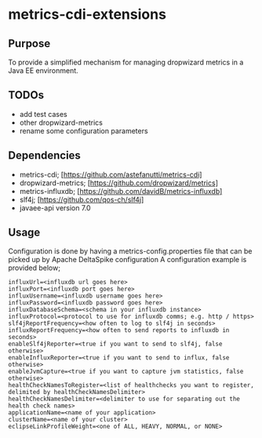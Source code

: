 # metrics-cdi-extensions

## Purpose

To provide a simplified mechanism for managing dropwizard metrics in a Java EE environment.  

## TODOs

* add test cases
* other dropwizard-metrics
* rename some configuration parameters

## Dependencies

* metrics-cdi; [https://github.com/astefanutti/metrics-cdi]
* dropwizard-metrics; [https://github.com/dropwizard/metrics]
* metrics-influxdb; [https://github.com/davidB/metrics-influxdb]
* slf4j; [https://github.com/qos-ch/slf4j]
* javaee-api version 7.0

## Usage

Configuration is done by having a metrics-config.properties file that can be picked up by Apache DeltaSpike configuration
A configuration example is provided below;

```
influxUrl=<influxdb url goes here>
influxPort=<influxdb port goes here>
influxUsername=<influxdb username goes here>
influxPassword=<influxdb password goes here>
influxDatabaseSchema=<schema in your influxdb instance>
influxProtocol=<protocol to use for influxdb comms; e.g. http / https>
slf4jReportFrequency=<how often to log to slf4j in seconds>
influxReportFrequency=<how often to send reports to influxdb in seconds>
enableSlf4jReporter=<true if you want to send to slf4j, false otherwise>
enableInfluxReporter=<true if you want to send to influx, false otherwise>
enableJvmCapture=<true if you want to capture jvm statistics, false otherwise>
healthCheckNamesToRegister=<list of healthchecks you want to register, delimited by healthCheckNamesDelimiter>
healthCheckNamesDelimiter=<delimiter to use for separating out the health check names>
applicationName=<name of your application>
clusterName=<name of your cluster>
eclipseLinkProfileWeight=<one of ALL, HEAVY, NORMAL, or NONE>
```
